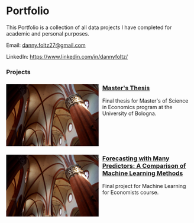 # Portfolio

This Portfolio is a collection of all data projects I have completed for academic and personal purposes.

Email: danny.foltz27@gmail.com

LinkedIn: https://www.linkedin.com/in/dannyfoltz/

### Projects

<div align="left">
  <img src="Images/Thesis.jpg" alt="Project Image" width="250" align="left" style="margin-right: 10px;">

  ### [Master's Thesis](https://github.com/dannyfoltz/Masters-Thesis-repo)  
  Final thesis for Master's of Science in Economics program at the University of Bologna.
</div>

<div style="clear: both;"></div> <!-- Clears floating elements -->

<div align="left">
  <img src="Images/Thesis.jpg" alt="Project Image" width="250" align="left" style="margin-right: 10px;">

  ### [Forecasting with Many Predictors: A Comparison of Machine Learning Methods](https://github.com/dannyfoltz/Machine-Learning-for-Economists-Project)  
  Final project for Machine Learning for Economists course.
</div>




